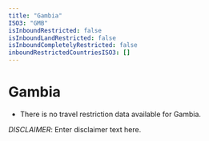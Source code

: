 ```yaml
---
title: "Gambia"
ISO3: "GMB"
isInboundRestricted: false
isInboundLandRestricted: false
isInboundCompletelyRestricted: false
inboundRestrictedCountriesISO3: []
---
```


# Gambia

* There is no travel restriction data available for Gambia.

*DISCLAIMER*: Enter disclaimer text here.
